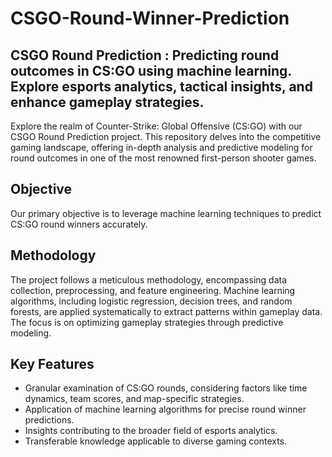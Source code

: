 # CSGO-Round-Winner-Prediction

## CSGO Round Prediction : Predicting round outcomes in CS:GO using machine learning. Explore esports analytics, tactical insights, and enhance gameplay strategies.

Explore the realm of Counter-Strike: Global Offensive (CS:GO) with our CSGO Round Prediction project. This repository delves into the competitive gaming landscape, offering in-depth analysis and predictive modeling for round outcomes in one of the most renowned first-person shooter games.

## Objective

Our primary objective is to leverage machine learning techniques to predict CS:GO round winners accurately.

## Methodology

The project follows a meticulous methodology, encompassing data collection, preprocessing, and feature engineering. Machine learning algorithms, including logistic regression, decision trees, and random forests, are applied systematically to extract patterns within gameplay data. The focus is on optimizing gameplay strategies through predictive modeling.

## Key Features

- Granular examination of CS:GO rounds, considering factors like time dynamics, team scores, and map-specific strategies.
- Application of machine learning algorithms for precise round winner predictions.
- Insights contributing to the broader field of esports analytics.
- Transferable knowledge applicable to diverse gaming contexts.
